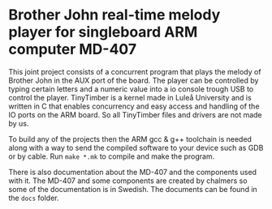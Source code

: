 #  Brother John real-time melody player for singleboard ARM computer MD-407

This joint project consists of a concurrent program that plays the melody of Brother John in the AUX port of the board.
The player can be controlled by typing certain letters and a numeric value into a io console trough
USB to control the player. TinyTimber is a kernel made in Luleå University and is written in C that enables concurrency
and easy access and handling of the IO ports on the ARM board. So all TinyTimber files and drivers are not made by us.

To build any of the projects then the ARM gcc & g++ toolchain is needed along with a way to send
the compiled software to your device such as GDB or by cable. Run `make *.mk` to compile and make the program.

There is also documentation about the MD-407 and the components used with it. The MD-407 and some
components are created by chalmers so some of the documentation is in Swedish. The documents can be
found in the `docs` folder.
